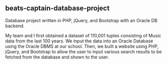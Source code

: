 ## beats-captain-database-project

Database project written in PHP, jQuery, and Bootstrap with an Oracle DB backend.

My team and I first obtained a dataset of 110,001 tuples consisting of Music data from the last 100 years. We input the data into an Oracle Database using the Oracle DBMS at our school. Then, we built a website using PHP, jQuery, and Bootstrap to allow the user to input various search results to be fetched from the database and shown to the user.
